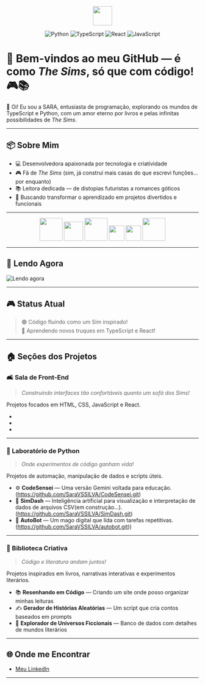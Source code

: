 <div align="center">
  <img src="https://64.media.tumblr.com/31756ec986051798604d9697fa0e7d99/tumblr_pxuqjiK9Hn1sftgzko1_400.gifv" width="50px">
</div>
<div align="center">

![Python](https://img.shields.io/badge/Python-3C9CD7?style=for-the-badge&logo=python&logoColor=white)
![TypeScript](https://img.shields.io/badge/TypeScript-005A9C?style=for-the-badge&logo=typescript&logoColor=white)
![React](https://img.shields.io/badge/React-8E44AD?style=for-the-badge&logo=react&logoColor=white)
![JavaScript](https://img.shields.io/badge/JavaScript-F4D03F?style=for-the-badge&logo=javascript&logoColor=black)

</div>

</div>

# 🏡 Bem-vindos ao meu GitHub — é como *The Sims*, só que com código! 🎮📚  
👋 Oi! Eu sou a SARA, entusiasta de programação, explorando os mundos de TypeScript e Python, com um amor eterno por livros e pelas infinitas possibilidades de *The Sims*.

---

## 📦 Sobre Mim  

- 💻 Desenvolvedora apaixonada por tecnologia e criatividade  
- 🎮 Fã de *The Sims* (sim, já construí mais casas do que escrevi funções... por enquanto)  
- 📚 Leitora dedicada — de distopias futuristas a romances góticos  
- 🎯 Buscando transformar o aprendizado em projetos divertidos e funcionais  

---
<div align="center">

<img src="https://img.shields.io/badge/-Node.js-ffffff?style=flat&logo=node.js&logoColor=27AE60" width="60px" />
<img src="https://img.shields.io/badge/-SQL-ffffff?style=flat&logo=mysql&logoColor=1ABC9C" width="50px" />
<img src="https://img.shields.io/badge/-HTML5-ffffff?style=flat&logo=html5&logoColor=E67E22" width="60px" />
<img src="https://img.shields.io/badge/-CSS3-ffffff?style=flat&logo=css3&logoColor=2980B9" width="40px" />
<img src="https://img.shields.io/badge/-DOM-ffffff?style=flat&logo=w3c&logoColor=16A085" width="40px" />
<img src="https://img.shields.io/badge/-Scrum-ffffff?style=flat&logo=trello&logoColor=7D3C98" width="60px" />

</div>

</div>

---

## 📖 Lendo Agora  

![Lendo agora](https://img.shields.io/badge/Lendo-Endgame%3A%20A%20Chave%20do%20C%C3%A9u-58D68D?style=for-the-badge&logo=bookstack&logoColor=black)

---

## 🎮 Status Atual  

> 🟢 Código fluindo como um Sim inspirado!  
> 🔵 Aprendendo novos truques em TypeScript e React!  

---

## 🏠 Seções dos Projetos  

### 🛋️ Sala de Front-End  

> *Construindo interfaces tão confortáveis quanto um sofá dos Sims!*  

Projetos focados em HTML, CSS, JavaScript e React.  

  -
  -
  -

---

### 🧪 Laboratório de Python  

> *Onde experimentos de código ganham vida!*  

Projetos de automação, manipulação de dados e scripts úteis.  

- ⚙️ **CodeSensei** — Uma versão Gemini voltada para educação. (https://github.com/SaraVSSILVA/CodeSensei.git)
- 🔎 **SimDash** — Inteligência artificial para visualização e interpretação de dados de arquivos CSV(em construção...).(https://github.com/SaraVSSILVA/SimDash.git) 
- 🤖 **AutoBot** — Um mago digital que lida com tarefas repetitivas.(https://github.com/SaraVSSILVA/autobot.git))


---

### 📖 Biblioteca Criativa  

> *Código e literatura andam juntos!*  

Projetos inspirados em livros, narrativas interativas e experimentos literários.  

- 📚 **Resenhando em Código** — Criando um site onde posso organizar minhas leituras  
- ✍️ **Gerador de Histórias Aleatórias** — Um script que cria contos baseados em prompts  
- 🌌 **Explorador de Universos Ficcionais** — Banco de dados com detalhes de mundos literários  

---

## 🌐 Onde me Encontrar  

- [Meu LinkedIn](https://www.linkedin.com/in/sara-silva-9739b0183/)  
---

